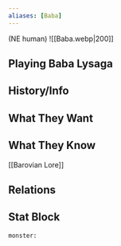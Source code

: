 ```yaml
---
aliases: [Baba]
---
```

(NE human)
![[Baba.webp|200]]
## Playing Baba Lysaga

## History/Info

## What They Want

## What They Know
[[Barovian Lore]]

## Relations

## Stat Block

```statblock
monster:
```

```dataviewjs
```
